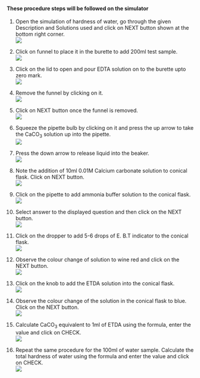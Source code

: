 #### These procedure steps will be followed on the simulator

1. Open the simulation of hardness of water, go through the given Description and Solutions used and click on NEXT button shown at the bottom right corner.<br>
<img src="images/hw1.png"><br>

2. Click on funnel to place it in the burette to add 200ml test sample.<br>
<img src="images/hw2.png"><br>

3. Click on the lid to open and pour EDTA solution on to the burette upto zero mark.<br>
<img src="images/hw3.png"><br>

4. Remove the funnel by clicking on it.<br>
<img src="images/hw4.png"><br>

5. Click on NEXT button once the funnel is removed.<br>
<img src="images/hw5.png"><br>

6. Squeeze the pipette bulb by clicking on it and press the up arrow to take the CaCO<sub>3</sub> solution up into the pipette.<br>
<img src="images/hw6.png"><br>

7. Press the down arrow to release liquid into the beaker.<br>
<img src="images/hw7.png"><br>

8. Note the addition of 10ml 0.01M Calcium carbonate solution to conical flask. Click on NEXT button.<br>
<img src="images/hw8.png"><br>

9. Click on the pipette to add ammonia buffer solution to the conical flask.<br>
<img src="images/hw9.png"><br>

10. Select answer to the displayed question and then click on the NEXT button.<br>
<img src="images/hw10.png"><br>

11. Click on the dropper to add 5-6 drops of E. B.T indicator to the conical flask.<br>
<img src="images/hw11.png"><br>

12. Observe the colour change of solution to wine red and click on the NEXT button.<br>
<img src="images/hw12.png"><br>

13. Click on the knob to add the ETDA solution into the conical flask.<br>
<img src="images/hw13.png"><br>

14. Observe the colour change of the solution in the conical flask to blue. Click on the NEXT button.<br>
<img src="images/hw14.png"><br>

15. Calculate CaCO<sub>3</sub> equivalent to 1ml of ETDA using the formula, enter the value and click on CHECK.<br>
<img src="images/hw15.png"><br>

16. Repeat the same procedure for the 100ml of water sample. Calculate the total hardness of water using the formula and enter the value and click on CHECK.<br>
<img src="images/hw16.png"><br>
